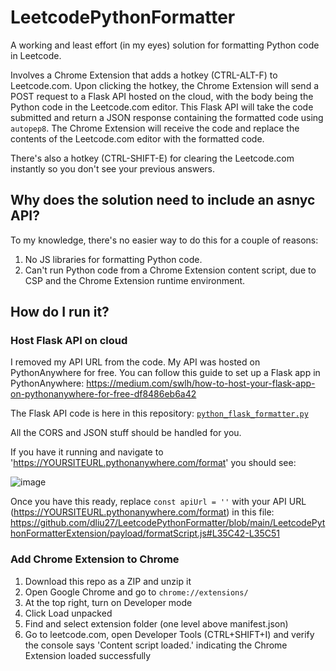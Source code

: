 # LeetcodePythonFormatter

A working and least effort (in my eyes) solution for formatting Python code in Leetcode. 

Involves a Chrome Extension that adds a hotkey (CTRL-ALT-F) to Leetcode.com. Upon clicking the hotkey, the Chrome Extension will send a POST request to a Flask API hosted on the cloud, with the body being the Python code in the Leetcode.com editor. This Flask API will take the code submitted and return a JSON response containing the formatted code using ```autopep8```. The Chrome Extension will receive the code and replace the contents of the Leetcode.com editor with the formatted code.

There's also a hotkey (CTRL-SHIFT-E) for clearing the Leetcode.com instantly so you don't see your previous answers.

## Why does the solution need to include an asnyc API?
To my knowledge, there's no easier way to do this for a couple of reasons:

1. No JS libraries for formatting Python code. 
2. Can't run Python code from a Chrome Extension content script, due to CSP and the Chrome Extension runtime environment.

## How do I run it?

### Host Flask API on cloud

I removed my API URL from the code. My API was hosted on PythonAnywhere for free. You can follow this guide to set up a Flask app in PythonAnywhere: https://medium.com/swlh/how-to-host-your-flask-app-on-pythonanywhere-for-free-df8486eb6a42

The Flask API code is here in this repository: [```python_flask_formatter.py```](https://github.com/dliu27/LeetcodePythonFormatter/blob/main/python_flask_formatter.py)

All the CORS and JSON stuff should be handled for you.

If you have it running and navigate to 'https://YOURSITEURL.pythonanywhere.com/format' you should see:

![image](https://github.com/dliu27/LeetcodePythonFormatter/assets/48995019/118514f4-d277-4d94-a6c4-25cf9f36d922)

Once you have this ready, replace ```const apiUrl = ''``` with your API URL (https://YOURSITEURL.pythonanywhere.com/format) in this file: https://github.com/dliu27/LeetcodePythonFormatter/blob/main/LeetcodePythonFormatterExtension/payload/formatScript.js#L35C42-L35C51

### Add Chrome Extension to Chrome

1. Download this repo as a ZIP and unzip it
2. Open Google Chrome and go to ```chrome://extensions/```
3. At the top right, turn on Developer mode
4. Click Load unpacked
5. Find and select extension folder (one level above manifest.json)
6. Go to leetcode.com, open Developer Tools (CTRL+SHIFT+I) and verify the console says 'Content script loaded.' indicating the Chrome Extension loaded successfully


